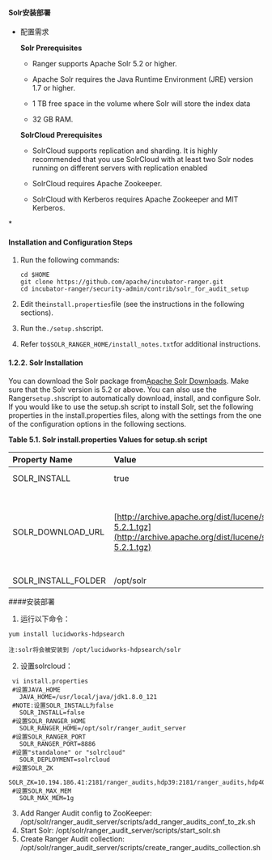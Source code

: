 #### Solr安装部署

* 配置需求

  **Solr Prerequisites**

  * Ranger supports Apache Solr 5.2 or higher.

  * Apache Solr requires the Java Runtime Environment \(JRE\) version 1.7 or higher.

  * 1 TB free space in the volume where Solr will store the index data

  * 32 GB RAM.

  **SolrCloud Prerequisites**

  * SolrCloud supports replication and sharding. It is highly recommended that you use SolrCloud with at least two Solr nodes running on different servers with replication enabled

  * SolrCloud requires Apache Zookeeper.

  * SolrCloud with Kerberos requires Apache Zookeeper and MIT Kerberos.

\*



#### Installation and Configuration Steps


1. Run the following commands:

   ```
   cd $HOME
   git clone https://github.com/apache/incubator-ranger.git
   cd incubator-ranger/security-admin/contrib/solr_for_audit_setup
   ```

2. Edit the`install.properties`file \(see the instructions in the following sections\).

3. Run the`./setup.sh`script.

4. Refer to`$SOLR_RANGER_HOME/install_notes.txt`for additional instructions.



#### 1.2.2. Solr Installation

You can download the Solr package from[Apache Solr Downloads](http://lucene.apache.org/solr/downloads.html). Make sure that the Solr version is 5.2 or above. You can also use the Ranger`setup.sh`script to automatically download, install, and configure Solr. If you would like to use the setup.sh script to install Solr, set the following properties in the install.properties files, along with the settings from the one of the configuration options in the following sections.





**Table 5.1. Solr install.properties Values for setup.sh script**

| Property Name | Value | Description |
| :--- | :--- | :--- |
| SOLR\_INSTALL | true | When set to`true`, he`setup.sh`script will download the Solr package and install it. |
| SOLR\_DOWNLOAD\_URL | [http://archive.apache.org/dist/lucene/solr/5.2.1/solr-5.2.1.tgz](http://archive.apache.org/dist/lucene/solr/5.2.1/solr-5.2.1.tgz) | It is recommended that you use one for Apache mirror sitess to download the Solr package. You can choose a mirror site at[http://lucene.apache.org/solr/mirrors-solr-latest-redir.html](http://lucene.apache.org/solr/mirrors-solr-latest-redir.html) |
| SOLR\_INSTALL\_FOLDER | /opt/solr | The Solr install folder. |

####安装部署
1. 运行以下命令：

  ```
  yum install lucidworks-hdpsearch
  
  注:solr将会被安装到 /opt/lucidworks-hdpsearch/solr
  ```
  
2. 设置solrcloud：
 ``` 
  vi install.properties
  #设置JAVA_HOME
    JAVA_HOME=/usr/local/java/jdk1.8.0_121
  #NOTE:设置SOLR_INSTALL为false
    SOLR_INSTALL=false
  #设置SOLR_RANGER_HOME
    SOLR_RANGER_HOME=/opt/solr/ranger_audit_server
  #设置SOLR_RANGER_PORT
    SOLR_RANGER_PORT=8886
  #设置"standalone" or "solrcloud"
    SOLR_DEPLOYMENT=solrcloud 
  #设置SOLR_ZK
    SOLR_ZK=10.194.186.41:2181/ranger_audits,hdp39:2181/ranger_audits,hdp40:2181/ranger_audits
  #设置SOLR_MAX_MEM
    SOLR_MAX_MEM=1g
  ```
3. Add Ranger Audit config to ZooKeeper: /opt/solr/ranger_audit_server/scripts/add_ranger_audits_conf_to_zk.sh
4. Start Solr: /opt/solr/ranger_audit_server/scripts/start_solr.sh
5. Create Ranger Audit collection: /opt/solr/ranger_audit_server/scripts/create_ranger_audits_collection.sh

